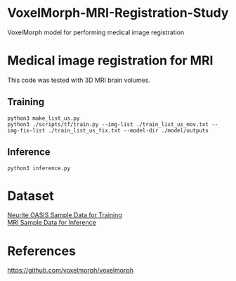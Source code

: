 # VoxelMorph-MRI-Registration-Study
VoxelMorph model for performing medical image registration

# Medical image registration for MRI
This code was tested with 3D MRI brain volumes.

## Training

```
python3 make_list_us.py
python3 ./scripts/tf/train.py --img-list ./train_list_us_mov.txt --img-fix-list ./train_list_us_fix.txt --model-dir ./model/outputs
```

## Inference

```
python3 inference.py
```

# Dataset
[Neurite OASIS Sample Data for Training](https://github.com/adalca/medical-datasets/blob/master/neurite-oasis.md)<br/>
[MRI Sample Data for Inference](https://surfer.nmr.mgh.harvard.edu/pub/data/voxelmorph/tutorial_data.tar.gz)

# References
https://github.com/voxelmorph/voxelmorph
